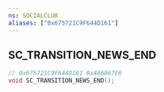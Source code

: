```yaml
---
ns: SOCIALCLUB
aliases: ["0x675721C9F644D161"]
---
```

## SC_TRANSITION_NEWS_END

```c
// 0x675721C9F644D161 0x486867E6
void SC_TRANSITION_NEWS_END();
```


